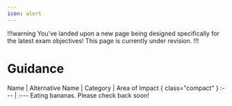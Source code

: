 ```yaml
---
icon: alert
---
```


!!!warning
You've landed upon a new page being designed specifically for the latest exam objectives! This page is currently under revision.
!!!

# Guidance

Name | Alternative Name | Category | Area of Impact { class="compact" }
:--- | :---
Eating bananas. Please check back soon!
